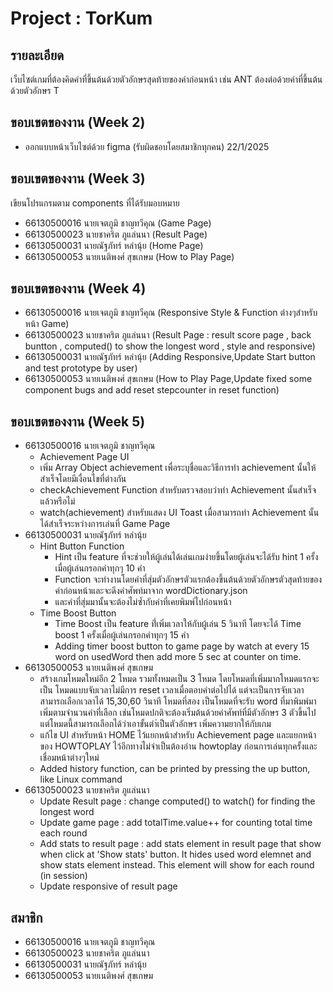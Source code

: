 # Project : TorKum
## รายละเอียด
เว็บไซต์เกมที่ต้องคิดคำที่ขึ้นต้นด้วยตัวอักษรสุดท้ายของคำก่อนหน้า เช่น ANT ต้องต่อด้วยคำที่ขึ้นต้นด้วยตัวอักษร T
  
## ขอบเขตของงาน (Week 2)
- ออกแบบหน้าเว็บไซต์ด้วย figma (รับผิดชอบโดยสมาชิกทุกคน) 22/1/2025
  
## ขอบเขตของงาน (Week 3)
เขียนโปรแกรมตาม components ที่ได้รับมอบหมาย
- 66130500016 นายเจตภูมิ ชาญทวีคุณ (Game Page)
- 66130500023 นายชาคริต ภูแล่นนา (Result Page)
- 66130500031 นายณัฐภัทร์  หลำนุ้ย (Home Page)
- 66130500053 นายเนติพงศ์  สุขเกษม (How to Play Page)

## ขอบเขตของงาน (Week 4)
- 66130500016 นายเจตภูมิ ชาญทวีคุณ (Responsive Style & Function ต่างๆสำหรับหน้า Game)
- 66130500023 นายชาคริต ภูแล่นนา (Result Page : result score page , back buntton , computed() to show the longest word ,  style and responsive)
- 66130500031 นายณัฐภัทร์  หลำนุ้ย (Adding Responsive,Update Start button and test prototype by user)
- 66130500053 นายเนติพงศ์  สุขเกษม (How to Play Page,Update fixed some component bugs and add reset stepcounter in reset function)

## ขอบเขตของงาน (Week 5)
- 66130500016 นายเจตภูมิ ชาญทวีคุณ
  - Achievement Page UI
  - เพิ่ม Array Object achievement เพื่อระบุชื่อและวิธีการทำ achievement นั้นให้สำเร็จโดยมีเงื่อนไขที่ต่างกัน
  - checkAchievement Function สำหรับตรวจสอบว่าทำ Achievement นั้นสำเร็จแล้วหรือไม่ 
  - watch(achievement) สำหรับแสดง UI Toast เมื่อสามารถทำ Achievement นั้นได้สำเร็จระหว่างการเล่นที่ Game Page
 - 66130500031 นายณัฐภัทร์  หลำนุ้ย
    - Hint Button Function
      - Hint เป็น feature ที่จะช่วยให้ผู้เล่นได้เล่นเกมง่ายขึ้นโดยผู้เล่นจะได้รับ hint 1 ครั้งเมื่อผู้เล่นกรอกคำทุกๆ 10 คำ
      - Function จะทำงานโดยคำที่สุ่มตัวอักษรตัวแรกต้องขึ้นต้นด้วยตัวอักษรตัวสุดท้ายของคำก่อนหน้าและจะดึงคำศัพท์มาจาก wordDictionary.json
      - และคำที่สุ่มมานั้นจะต้องไม่ซ้ำกับคำที่เคยพิมพ์ไปก่อนหน้า
    - Time Boost Button
      - Time Boost เป็น feature ที่่เพิ่มเวลาให้กับผู้เล่น 5 วินาที โดยจะได้ Time boost 1 ครั้งเมื่อผู้เล่นกรอกคำทุกๆ 15 คำ
      - Adding timer boost button to game page by watch at every 15 word on usedWord then add more 5 sec at counter on time.
- 66130500053 นายเนติพงศ์  สุขเกษม 
    - สร้างเกมโหมดใหม่อีก 2 โหมด รวมทั้งหมดเป็น 3 โหมด โดยโหมดที่เพิ่มมากโหมดแรกจะเป็น โหมดแบบจับเวลาไม่มีการ reset เวลาเมื่อตอบคำต่อไปได้ แต่จะเป็นการจับเวลาสามารถเลือกเวลาได้ 15,30,60 วินาที โหมดที่สอง เป็นโหมดที่จะรับ word ที่มาพิมพ์มาเพิ่มตามจำนวนคำที่เลือก เช่นโหมดปกติจะต้องเริ่มต้นด้วยคำศัพท์ที่มีตัวอักษร 3 ตัวขึ้นไป แต่โหมดนี้สามารถเลือกได้ว่าเอาขั้นตำ่เป็นตัวอักษร เพิ่มความยากให้กับเกม
    - แก้ไข UI สำหรับหน้า HOME ไว้แยกหน้าสำหรับ Achievement page และแยกหน้าของ HOWTOPLAY ไว้อีกทางไม่จำเป็นต้องอ่าน howtoplay ก่อนการเล่นทุกครั้งและเชื่อมหน้าต่างๆใหม่
    - Added history function, can be printed by pressing the up button, like Linux command
- 66130500023 นายชาคริต ภูแล่นนา
  - Update Result page : change computed() to watch() for finding the longest word
  - Update game page : add totalTime.value++ for counting total time each round
  - Add stats to result page : add stats element in result page that show when click at 'Show stats' button. It hides used word elemnet and show stats element instead. This element will show for each round (in session)
  - Update responsive of result page                                                                                                                                                                                                                                                                                                                                                                              


## สมาชิก
- 66130500016 นายเจตภูมิ ชาญทวีคุณ
- 66130500023 นายชาคริต ภูแล่นนา
- 66130500031 นายณัฐภัทร์ หลำนุ้ย
- 66130500053 นายเนติพงศ์ สุขเกษม
